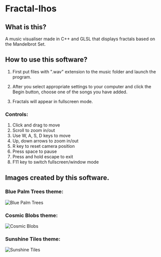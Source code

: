 # Fractal-Ihos

## What is this?

A music visualiser made in C++ and GLSL that displays fractals based on the Mandelbrot Set.

## How to use this software?

1. First put files with ".wav" extension to the music folder and launch the program.

2. After you select appropriate settings to your computer and click the Begin button, choose one of the songs you have added.

3. Fractals will appear in fullscreen mode.

### Controls:

1. Click and drag to move
2. Scroll to zoom in/out
3. Use W, A, S, D keys to move
4. Up, down arrows to zoom in/out
5. R key to reset camera position
6. Press space to pause
7. Press and hold escape to exit
8. F11 key to switch fullscreen/window mode

## Images created by this software.

### Blue Palm Trees theme:
![Blue Palm Trees](https://user-images.githubusercontent.com/60294094/188024239-cf0159bb-6049-4e7f-aef5-e205fa7cf62f.JPG)

### Cosmic Blobs theme:
![Cosmic Blobs](https://user-images.githubusercontent.com/60294094/188024242-dab9624f-4f2e-4561-a0a4-b68d07520b96.JPG)

### Sunshine Tiles theme:
![Sunshine Tiles](https://user-images.githubusercontent.com/60294094/188024246-ce6b3610-ad00-4e1a-86f5-d5b4efdd6421.JPG)
